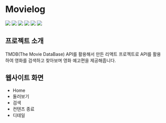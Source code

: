 # Movielog
<img src="https://img.shields.io/badge/javascript-F7DF1E?style=for-the-badge&logo=javascript&logoColor=black">
<img src="https://img.shields.io/badge/react-61DAFB?style=for-the-badge&logo=react&logoColor=black">
<img src="https://img.shields.io/badge/reactrouter-CA4245?style=for-the-badge&logo=reactrouter&logoColor=black">
<img src="https://img.shields.io/badge/styledcomponents-DB7093?style=for-the-badge&logo=styledcomponents&logoColor=black">
<img src="https://img.shields.io/badge/mobx-FF9955?style=for-the-badge&logo=mobx&logoColor=black">
<img src="https://img.shields.io/badge/TheMovieDatabase-01B4E4?style=for-the-badge&logo=TheMovieDatabase&logoColor=black">

## 프로젝트 소개
TMDB(The Movie DataBase) API를 활용해서 만든 리액트 프로젝트로 API를 활용하여 영화를 검색하고 찾아보며 영화 예고편을 제공해줍니다.

## 웹사이트 화면
- Home
- 둘러보기
- 검색
- 컨텐츠 종료
- 디테일
